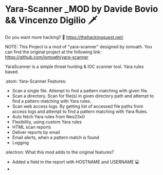 # Yara-Scanner _MOD by Davide Bovio && Vincenzo Digilio :dagger: 

Do you want more hacking? :bow_and_arrow: https://thehackingquest.net/

NOTE: This Project is a mod of "yara-scanner" designed by iomoath. You can find the original project at the following link: https://github.com/iomoath/yara-scanner

YaraScanner is a simple threat hunting & IOC scanner tool. Yara rules based.

:atom: Yara-Scanner Features:

- Scan a single file. Attempt to find a pattern matching with given file.
- Scan a directory. Scan for file(s) in given directory path and attempt to find a pattern matching with Yara rules.
- Scan web access logs. By getting list of accessed file paths from access logs and attempt to find a pattern matching with Yara Rules.
- Auto fetch Yara rules from Neo23x0
- Flexibility, using custom Yara rules
- HTML scan reports
- Deliver reports by email
- Email alerts, when a pattern match is found
- Logging

:electron: What this mod adds to the original features?

- Added a field in the report with HOSTNAME and USERNAME :computer:
- 

